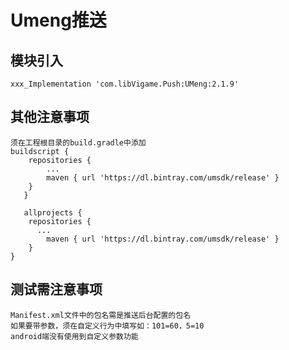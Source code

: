 # Umeng推送

## 模块引入
```text
xxx_Implementation 'com.libVigame.Push:UMeng:2.1.9'
```

## 其他注意事项

```text
须在工程根目录的build.gradle中添加
buildscript {
    repositories {
        ...
        maven { url 'https://dl.bintray.com/umsdk/release' }
    }
   }
   
   allprojects {
    repositories {
      ...
        maven { url 'https://dl.bintray.com/umsdk/release' }
    }
}
```
## 测试需注意事项

```text
Manifest.xml文件中的包名需是推送后台配置的包名
如果要带参数，须在自定义行为中填写如：101=60，5=10
android端没有使用到自定义参数功能
```
